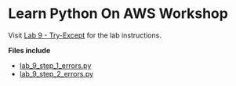 # Learn Python On AWS Workshop

Visit [Lab 9 - Try-Except](https://learn-to-code.workshop.aws/errors-and-exceptions/lab_9/) for the lab instructions.

**Files include**

* [lab_9_step_1_errors.py](lab_9_step_1_errors.py)
* [lab_9_step_2_errors.py](lab_9_step_2_errors.py)
